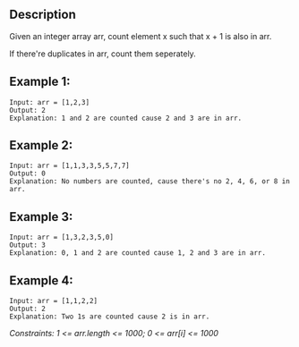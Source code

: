 ## Description

Given an integer array arr, count element x such that x + 1 is also in arr.

If there're duplicates in arr, count them seperately.

## Example 1:

```
Input: arr = [1,2,3]
Output: 2
Explanation: 1 and 2 are counted cause 2 and 3 are in arr.
```

## Example 2:

```
Input: arr = [1,1,3,3,5,5,7,7]
Output: 0
Explanation: No numbers are counted, cause there's no 2, 4, 6, or 8 in arr.
```

## Example 3:

```
Input: arr = [1,3,2,3,5,0]
Output: 3
Explanation: 0, 1 and 2 are counted cause 1, 2 and 3 are in arr.
```

## Example 4:

```
Input: arr = [1,1,2,2]
Output: 2
Explanation: Two 1s are counted cause 2 is in arr.
``` 

*Constraints: 1 <= arr.length <= 1000; 0 <= arr[i] <= 1000*
